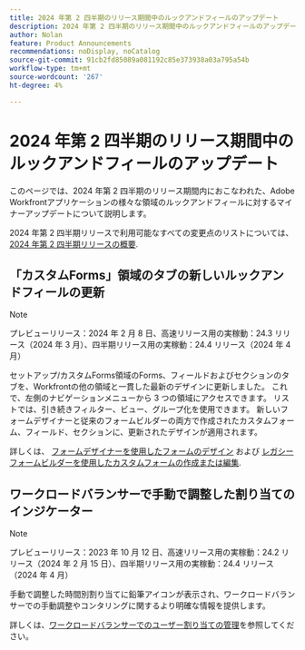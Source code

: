 ```yaml
---
title: 2024 年第 2 四半期のリリース期間中のルックアンドフィールのアップデート
description: 2024 年第 2 四半期のリリース期間中のルックアンドフィールのアップデート
author: Nolan
feature: Product Announcements
recommendations: noDisplay, noCatalog
source-git-commit: 91cb2fd85089a081192c85e373938a03a795a54b
workflow-type: tm+mt
source-wordcount: '267'
ht-degree: 4%

---
```


# 2024 年第 2 四半期のリリース期間中のルックアンドフィールのアップデート

このページでは、2024 年第 2 四半期のリリース期間内におこなわれた、Adobe Workfrontアプリケーションの様々な領域のルックアンドフィールに対するマイナーアップデートについて説明します。

2024 年第 2 四半期リリースで利用可能なすべての変更点のリストについては、 [2024 年第 2 四半期リリースの概要](/help/quicksilver/product-announcements/product-releases/24-q2-release-activity/24-q2-release-overview.md).

## 「カスタムForms」領域のタブの新しいルックアンドフィールの更新

>[!NOTE]
>
>プレビューリリース：2024 年 2 月 8 日、高速リリース用の実稼動：24.3 リリース（2024 年 3 月）、四半期リリース用の実稼動：24.4 リリース（2024 年 4 月）

セットアップ/カスタムForms領域のForms、フィールドおよびセクションのタブを、Workfrontの他の領域と一貫した最新のデザインに更新しました。 これで、左側のナビゲーションメニューから 3 つの領域にアクセスできます。 リストでは、引き続きフィルター、ビュー、グループ化を使用できます。 新しいフォームデザイナーと従来のフォームビルダーの両方で作成されたカスタムフォーム、フィールド、セクションに、更新されたデザインが適用されます。

詳しくは、 [フォームデザイナーを使用したフォームのデザイン](/help/quicksilver/administration-and-setup/customize-workfront/create-manage-custom-forms/form-designer/design-a-form/design-a-form.md) および [レガシーフォームビルダーを使用したカスタムフォームの作成または編集](/help/quicksilver/administration-and-setup/customize-workfront/create-manage-custom-forms/create-or-edit-a-custom-form.md).

## ワークロードバランサーで手動で調整した割り当てのインジケーター

>[!NOTE]
>
>プレビューリリース：2023 年 10 月 12 日、高速リリース用の実稼動：24.2 リリース（2024 年 2 月 15 日）、四半期リリース用の実稼動：24.4 リリース（2024 年 4 月）

手動で調整した時間別割り当てに鉛筆アイコンが表示され、ワークロードバランサーでの手動調整やコンタリングに関するより明確な情報を提供します。

詳しくは、[ワークロードバランサーでのユーザー割り当ての管理](/help/quicksilver/resource-mgmt/workload-balancer/manage-user-allocations-workload-balancer.md)を参照してください。

